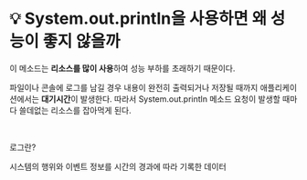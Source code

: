 # 💡 **System.out.println을 사용하면 왜 성능이 좋지 않을까**

 
이 메소드는 **리소스를 많이 사용**하여 성능 부하를 초래하기 때문이다.

파일이나 콘솔에 로그를 남길 경우 내용이 완전히 출력되거나 저장될 때까지 애플리케이션에서는 **대기시간**이 발생한다.
따라서 System.out.println 메소드 요청이 발생할 때마다 쓸데없는 리소스를 잡아먹게 된다.

<br>

로그란?

시스템의 행위와 이벤트 정보를 시간의 경과에 따라 기록한 데이터



